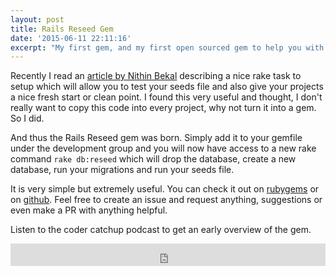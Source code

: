 ```yaml
---
layout: post
title: Rails Reseed Gem
date: '2015-06-11 22:11:16'
excerpt: "My first gem, and my first open sourced gem to help you with your rails projects"
---
```


Recently I read an [article by Nithin Bekal](http://nithinbekal.com/posts/rake-db-reseed/) describing a nice rake task to setup which will allow you to test your seeds file and also give your projects a nice fresh start or clean point.
I found this very useful and thought, I don't really want to copy this code into every project, why not turn it into a gem. So I did.

And thus the Rails Reseed gem was born.
Simply add it to your gemfile under the development group and you will now have access to a new rake command ```rake db:reseed``` which will drop the database, create a new database, run your migrations and run your seeds file.

It is very simple but extremely useful. You can check it out on [rubygems](https://rubygems.org/gems/rails_reseed) or on [github](https://github.com/pixelstack/reseed).
Feel free to create an issue and request anything, suggestions or even make a PR with anything helpful.

Listen to the coder catchup podcast to get an early overview of the gem.

<iframe frameborder='0' height='36px' scrolling='no' seamless src='https://simplecast.fm/e/12691?style=light' width='100%'></iframe>
